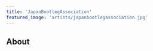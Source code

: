 ```yaml
---
title: 'JapanBootlegAssociation'
featured_image: 'artists/japanbootlegassociation.jpg'
---
```


## About


